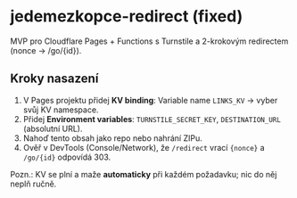# jedemezkopce-redirect (fixed)

MVP pro Cloudflare Pages + Functions s Turnstile a 2-krokovým redirectem (nonce → /go/{id}).

## Kroky nasazení
1) V Pages projektu přidej **KV binding**: Variable name `LINKS_KV` → vyber svůj KV namespace.
2) Přidej **Environment variables**: `TURNSTILE_SECRET_KEY`, `DESTINATION_URL` (absolutní URL).
3) Nahoď tento obsah jako repo nebo nahrání ZIPu.
4) Ověř v DevTools (Console/Network), že `/redirect` vrací `{nonce}` a `/go/{id}` odpovídá 303.

Pozn.: KV se plní a maže **automaticky** při každém požadavku; nic do něj neplň ručně.
